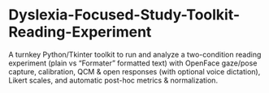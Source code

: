 # Dyslexia-Focused-Study-Toolkit-Reading-Experiment
A turnkey Python/Tkinter toolkit to run and analyze a two-condition reading experiment (plain vs “Formater” formatted text) with OpenFace gaze/pose capture, calibration, QCM &amp; open responses (with optional voice dictation), Likert scales, and automatic post-hoc metrics &amp; normalization.
